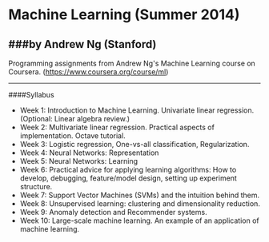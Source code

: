 Machine Learning (Summer 2014)
==================================
###by Andrew Ng (Stanford)
-----------------------------

Programming assignments from Andrew Ng's Machine Learning course on Coursera. (https://www.coursera.org/course/ml)

------------------------------------------------------------------------------
####Syllabus
* Week 1: Introduction to Machine Learning. Univariate linear regression. (Optional: Linear algebra review.)
* Week 2: Multivariate linear regression. Practical aspects of implementation. Octave tutorial.
* Week 3: Logistic regression, One-vs-all classification, Regularization.
* Week 4: Neural Networks: Representation 
* Week 5: Neural Networks: Learning
* Week 6: Practical advice for applying learning algorithms: How to develop, debugging, feature/model design, setting up experiment structure.
* Week 7: Support Vector Machines (SVMs) and the intuition behind them.
* Week 8: Unsupervised learning: clustering and dimensionality reduction.
* Week 9: Anomaly detection and Recommender systems.
* Week 10: Large-scale machine learning. An example of an application of machine learning.
